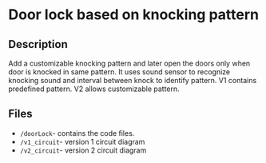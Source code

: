 # Door lock based on knocking pattern

## Description
Add a customizable knocking pattern and later open the doors only when door is knocked in same pattern. 
It uses sound sensor to recognize knocking sound and interval between knock to identify pattern.
V1 contains predefined pattern. V2 allows customizable pattern.

## Files
- `/doorLock`- contains the code files. 
- `/v1_circuit`- version 1 circuit diagram
- `/v2_circuit`- version 2 circuit diagram
